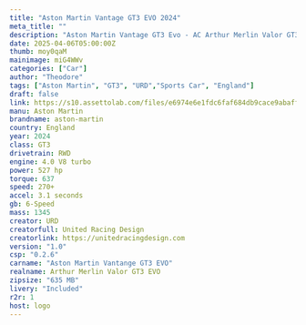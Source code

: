 ```yaml
---
title: "Aston Martin Vantage GT3 EVO 2024"
meta_title: ""
description: "Aston Martin Vantage GT3 Evo - AC Arthur Merlin Valor GT3 EVO 2024 (urd_amr_gt3)  by URD, Ready to race!"
date: 2025-04-06T05:00:00Z
thumb: moy0qaM
mainimage: miG4WWv
categories: ["Car"]
author: "Theodore"
tags: ["Aston Martin", "GT3", "URD","Sports Car", "England"]
draft: false
link: https://s10.assettolab.com/files/e6974e6e1fdc6faf684db9cace9abaff/URD_Arthur-Merlin-Valor-GT3-EVO_v1_01.zip
manu: Aston Martin
brandname: aston-martin
country: England
year: 2024
class: GT3
drivetrain: RWD
engine: 4.0 V8 turbo
power: 527 hp
torque: 637 
speed: 270+ 
accel: 3.1 seconds
gb: 6-Speed
mass: 1345 
creator: URD
creatorfull: United Racing Design
creatorlink: https://unitedracingdesign.com
version: "1.0"
csp: "0.2.6"
carname: "Aston Martin Vantange GT3 EVO"
realname: Arthur Merlin Valor GT3 EVO
zipsize: "635 MB"
livery: "Included"
r2r: 1
host: logo
---
```

